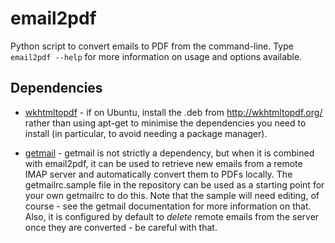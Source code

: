 # email2pdf

Python script to convert emails to PDF from the command-line. Type `email2pdf --help` for more information on usage and options available.

## Dependencies

* [wkhtmltopdf](http://wkhtmltopdf.org/) - if on Ubuntu, install the .deb from http://wkhtmltopdf.org/
  rather than using apt-get to minimise the dependencies you need to install
  (in particular, to avoid needing a package manager).

* [getmail](http://pyropus.ca/software/getmail/) - getmail is not strictly a
  dependency, but when it is combined with
  email2pdf, it can be used to retrieve new emails from a remote IMAP server
  and automatically convert them to PDFs locally. The 
  getmailrc.sample file in the repository can be used as a starting point for your own
  getmailrc to do this. Note that the sample will need editing, of course -
  see the getmail documentation for more information on that. Also, it is
  configured by default to *delete* remote emails from the server once they
  are converted - be careful with that.
